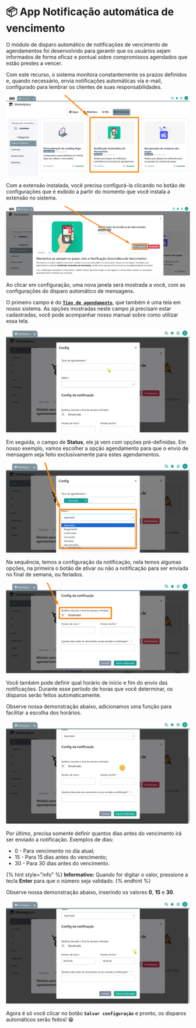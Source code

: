 # 📦 App Notificação automática de vencimento

O módulo de disparo automático de notificações de vencimento de agendamentos foi desenvolvido para garantir que os usuários sejam informados de forma eficaz e pontual sobre compromissos agendados que estão prestes a vencer. 

Com este recurso, o sistema monitora constantemente os prazos definidos e, quando necessário, envia notificações automáticas via e-mail, configurado para lembrar os clientes de suas responsabilidades. 

![](/erp-v2/assets/marketplace/go_notificacoes_auto/tela_marketplace_inicio.png)

Com a extensão instalada, você precisa configurá-la clicando no botão de configurações que é exibido a partir do momento que você instala a extensão no sistema.

![](/erp-v2/assets/marketplace/go_notificacoes_auto/tela_marketplace_btn_config.png)

Ao clicar em configuração, uma nova janela será mostrada a você, com as configurações do disparo automático de mensagens.

O primeiro campo é do [**`Tipo de agendamento`**](https://docs.gestao.plus/erp-v2/funcionalidades/agendamentos_atividades/tipo_agendamentos), que também é uma tela em nosso sistema. As opções mostradas neste campo já precisam estar cadastradas, você pode acompanhar nosso manual sobre como utilizar essa tela.

![](/erp-v2/assets/marketplace/go_notificacoes_auto/tela_marketplace_config_tipos_agendamento.gif)

Em seguida, o campo de **Status**, ele já vem com opções pré-definidas. Em nosso exemplo, vamos escolher a opção agendamento para que o envio de mensagem seja feito exclusivamente para estes agendamentos.

![](/erp-v2/assets/marketplace/go_notificacoes_auto/tela_marketplace_config_status.png)

Na sequência, temos a configuração da notificação, nela temos algumas opções, na primeira o botão de ativar ou não a notificação para ser enviada no final de semana, ou feriados.

![](/erp-v2/assets/marketplace/go_notificacoes_auto/tela_marketplace_config_envio_fds.png)

Você também pode definir qual horário de início e fim do envio das notificações. Durante esse período de horas que você determinar, os disparos serão feitos automaticamente.

Observe nossa demonstração abaixo, adicionamos uma função para facilitar a escolha dos horários.

![](/erp-v2/assets/marketplace/go_notificacoes_auto/tela_marketplace_config_horas.gif)

Por último, precisa somente definir quantos dias antes do vencimento irá ser enviado a notificação. Exemplos de dias: 

 - 0 - Para vencimento no dia atual;
 - 15 - Para 15 dias antes do vencimento;
 - 30 - Para 30 dias antes do vencimento.

{% hint style="info" %}
**Informativo:** Quando for digitar o valor, pressione a tecla **Enter** para que o número seja validado.
{% endhint %}

Observe nossa demonstração abaixo, inserindo os valores **0**, **15** e **30**.

![](/erp-v2/assets/marketplace/go_notificacoes_auto/tela_marketplace_config_dias_vencimento.gif)

Agora é só você clicar no botão **`Salvar configuração`** e pronto, os disparos automáticos serão feitos! 😁